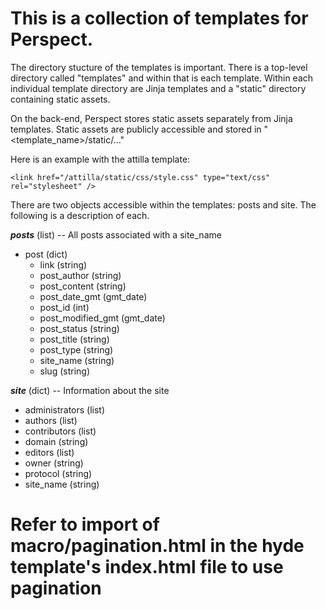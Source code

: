 # This is a collection of templates for Perspect.

The directory stucture of the templates is important.  There is a top-level directory called "templates" and within that is each template.  Within each individual template directory are Jinja templates and a "static" directory containing static assets.  

On the back-end, Perspect stores static assets separately from Jinja templates.  Static assets are publicly accessible and stored in "<template_name>/static/..."  

Here is an example with the attilla template:

```<link href="/attilla/static/css/style.css" type="text/css" rel="stylesheet" />```

There are two objects accessible within the templates: posts and site.  The following is a description of each.

***posts*** (list) -- All posts associated with a site_name
+  post (dict)    
    + link (string)
    + post_author (string)
    + post_content (string)
    + post_date_gmt (gmt_date)
    + post_id (int)
    + post_modified_gmt (gmt_date)
    + post_status (string)
    + post_title (string)
    + post_type (string)
    + site_name (string)
    + slug (string)
    


***site*** (dict)  -- Information about the site
+ administrators (list)
+ authors (list)
+ contributors (list)
+ domain (string)
+ editors (list)
+ owner (string)
+ protocol (string)
+ site_name (string)


# Refer to import of macro/pagination.html in the hyde template's index.html file to use pagination
